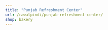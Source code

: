 ```yaml
---
title: "Punjab Refreshment Center"
url: /rawalpindi/punjab-refreshment-center/
shop: bakery
---
```

